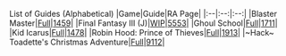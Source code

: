 List of Guides (Alphabetical) 
|Game|Guide|RA Page|
|:--|:--:|:--:|
|Blaster Master|[Full](https://github.com/RetroAchievements/guides/wiki/Blaster-Master-(NES))|[1459](https://retroachievements.org/game/1459)|
|Final Fantasy III (J)|[WIP](https://github.com/RetroAchievements/guides/wiki/Final-Fantasy-III-(J)-(NES))|[5553](https://retroachievements.org/game/5553)|
|Ghoul School|[Full](https://github.com/RetroAchievements/guides/wiki/Ghoul-School-(NES))|[1711](https://retroachievements.org/game/1711)|
|Kid Icarus|[Full](https://github.com/RetroAchievements/guides/wiki/Kid-Icarus-(NES))|[1478](https://retroachievements.org/game/1478)|
|Robin Hood: Prince of Thieves|[Full](https://github.com/RetroAchievements/guides/wiki/Robin-Hood:-Prince-of-Thieves-(NES))|[1913](https://retroachievements.org/game/1913)|
|\~Hack\~ Toadette's Christmas Adventure|[Full](https://github.com/RetroAchievements/guides/wiki/~Hack~-Toadette's-Christmas-Adventure-(NES))|[9112](https://retroachievements.org/game/9112)|
